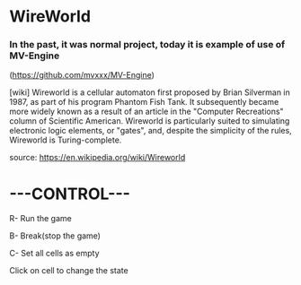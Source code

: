 # WireWorld
### In the past, it was normal project, today it is example of use of MV-Engine
(https://github.com/mvxxx/MV-Engine)

[wiki]
Wireworld is a cellular automaton first proposed by Brian Silverman in 1987,
as part of his program Phantom Fish Tank. It subsequently became more widely known as
a result of an article in the "Computer Recreations" column of Scientific American.
Wireworld is particularly suited to simulating electronic logic elements, or "gates", and,
despite the simplicity of the rules, Wireworld is Turing-complete.

source: https://en.wikipedia.org/wiki/Wireworld

# ---CONTROL---

R- Run the game

B- Break(stop the game)

C- Set all cells as empty

Click on cell to change the state
